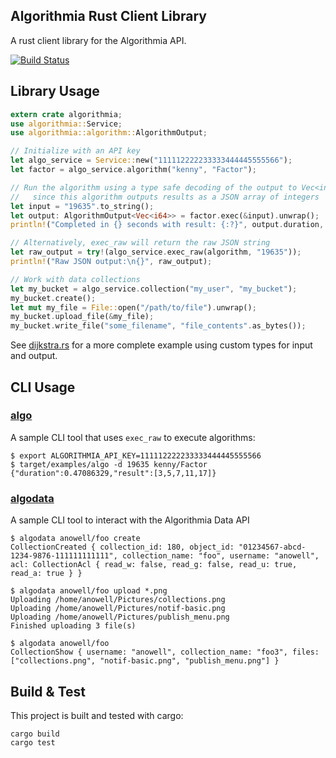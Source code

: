 Algorithmia Rust Client Library
-------------------------------

A rust client library for the Algorithmia API.

[![Build Status](https://travis-ci.org/anowell/algorithmia_rust.svg)](https://travis-ci.org/anowell/algorithmia_rust)

## Library Usage

```rust
extern crate algorithmia;
use algorithmia::Service;
use algorithmia::algorithm::AlgorithmOutput;

// Initialize with an API key
let algo_service = Service::new("111112222233333444445555566");
let factor = algo_service.algorithm("kenny", "Factor");

// Run the algorithm using a type safe decoding of the output to Vec<int>
//   since this algorithm outputs results as a JSON array of integers
let input = "19635".to_string();
let output: AlgorithmOutput<Vec<i64>> = factor.exec(&input).unwrap();
println!("Completed in {} seconds with result: {:?}", output.duration, output.result);

// Alternatively, exec_raw will return the raw JSON string
let raw_output = try!(algo_service.exec_raw(algorithm, "19635"));
println!("Raw JSON output:\n{}", raw_output);

// Work with data collections
let my_bucket = algo_service.collection("my_user", "my_bucket");
my_bucket.create();
let mut my_file = File::open("/path/to/file").unwrap();
my_bucket.upload_file(&my_file);
my_bucket.write_file("some_filename", "file_contents".as_bytes());
```

See [dijkstra.rs](examples/dijkstra.rs) for a more complete example using custom types for input and output.


## CLI Usage

### [algo](src/bin/algo.rs)

A sample CLI tool that uses `exec_raw` to execute algorithms:

    $ export ALGORITHMIA_API_KEY=111112222233333444445555566
    $ target/examples/algo -d 19635 kenny/Factor
    {"duration":0.47086329,"result":[3,5,7,11,17]}

### [algodata](src/bin/algodata.rs)

A sample CLI tool to interact with the Algorithmia Data API

    $ algodata anowell/foo create
    CollectionCreated { collection_id: 180, object_id: "01234567-abcd-1234-9876-111111111111", collection_name: "foo", username: "anowell", acl: CollectionAcl { read_w: false, read_g: false, read_u: true, read_a: true } }

    $ algodata anowell/foo upload *.png
    Uploading /home/anowell/Pictures/collections.png
    Uploading /home/anowell/Pictures/notif-basic.png
    Uploading /home/anowell/Pictures/publish_menu.png
    Finished uploading 3 file(s)

    $ algodata anowell/foo
    CollectionShow { username: "anowell", collection_name: "foo3", files: ["collections.png", "notif-basic.png", "publish_menu.png"] }


## Build & Test

This project is built and tested with cargo:

    cargo build
    cargo test

